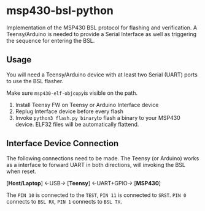 # msp430-bsl-python
Implementation of the MSP430 BSL protocol for flashing and verification. A Teensy/Arduino is needed to provide a Serial Interface as well as triggering the sequence for entering the BSL.

## Usage
You will need a Teensy/Arduino device with at least two Serial (UART) ports to use the BSL flasher.

Make sure `msp430-elf-objcopy`is visible on the path.

1. Install Teensy FW on Teensy or Arduino Interface device
2. Replug Interface device before every flash
3. Invoke `python3 flash.py binary`to flash a binary to your MSP430 device. ELF32 files will be automatically flattend.

## Interface Device Connection
The following connections need to be made. The Teensy (or Arduino) works as a interface to forward UART in both directions, will invoking the BSL when reset.

[**Host/Laptop**] <-USB-> [**Teensy**] <-UART+GPIO-> [**MSP430**]

The `PIN 10` is connected to the `TEST`, `PIN 11` is connected to `SRST`. `PIN 0` connects to `BSL RX`, `PIN 1` connects to `BSL TX`.
